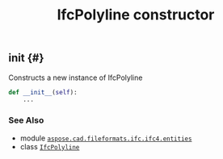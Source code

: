 ﻿---
title: IfcPolyline constructor
second_title: Aspose.CAD for Python via .NET API References
description: 
type: docs
weight: 10
url: /python-net/aspose.cad.fileformats.ifc.ifc4.entities/ifcpolyline/__init__/
is_root: false
---

## __init__ {#}

Constructs a new instance of IfcPolyline



```python
def __init__(self):
    ...
```





### See Also
* module [`aspose.cad.fileformats.ifc.ifc4.entities`](../../)
* class [`IfcPolyline`](/cad/python-net/aspose.cad.fileformats.ifc.ifc4.entities/ifcpolyline)
